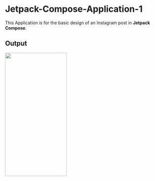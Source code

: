 ﻿# Jetpack-Compose-Application-1

This Application is for the basic design of an Instagram post in **Jetpack Compose**.

## Output

<img src="![Screenshot_2022-10-19-20-48-56-86_9e97a453412f06b805504d91c89581b5](https://user-images.githubusercontent.com/70137590/196741953-164056b2-7e39-49be-937e-0f282495954f.jpg" data-canonical-src="![Screenshot_2022-10-19-20-48-56-86_9e97a453412f06b805504d91c89581b5](https://user-images.githubusercontent.com/70137590/196741953-164056b2-7e39-49be-937e-0f282495954f.jpg" width="200" height="400" />
